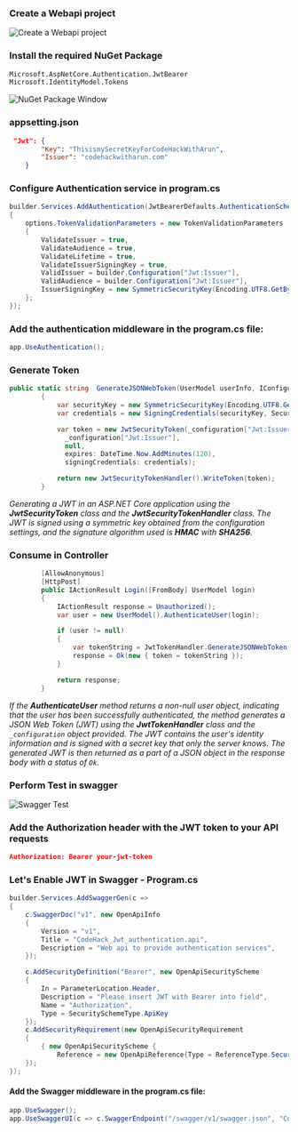 ### Create a Webapi project

![Create a Webapi project](https://www.dropbox.com/s/cqt9o2alrimsr1j/create_webapi.jpg?raw=1 "Create a Webapi project")

### Install the required NuGet Package

```bash
Microsoft.AspNetCore.Authentication.JwtBearer
Microsoft.IdentityModel.Tokens
```
![NuGet Package Window](https://www.dropbox.com/s/ekpmcqzusya1fj9/NuGet_Packages.jpg?raw=1 "NuGet Package Window")

### appsetting.json

```json
 "Jwt": {
        "Key": "ThisismySecretKeyForCodeHackWithArun",
        "Issuer": "codehackwitharun.com"
    }
```

### Configure Authentication service in program.cs
```csharp
builder.Services.AddAuthentication(JwtBearerDefaults.AuthenticationScheme).AddJwtBearer(options =>
{
    options.TokenValidationParameters = new TokenValidationParameters
    {
        ValidateIssuer = true,
        ValidateAudience = true,
        ValidateLifetime = true,
        ValidateIssuerSigningKey = true,
        ValidIssuer = builder.Configuration["Jwt:Issuer"],
        ValidAudience = builder.Configuration["Jwt:Issuer"],
        IssuerSigningKey = new SymmetricSecurityKey(Encoding.UTF8.GetBytes(builder.Configuration["Jwt:Key"]))
    };
});
```
### Add the authentication middleware in the program.cs file:

```csharp
app.UseAuthentication();
```

### Generate Token

```csharp
public static string  GenerateJSONWebToken(UserModel userInfo, IConfiguration _configuration)
        {
            var securityKey = new SymmetricSecurityKey(Encoding.UTF8.GetBytes(_configuration["Jwt:Key"]));
            var credentials = new SigningCredentials(securityKey, SecurityAlgorithms.HmacSha256);

            var token = new JwtSecurityToken(_configuration["Jwt:Issuer"],
              _configuration["Jwt:Issuer"],
              null,
              expires: DateTime.Now.AddMinutes(120),
              signingCredentials: credentials);

            return new JwtSecurityTokenHandler().WriteToken(token);
        }
```
_Generating a JWT in an ASP.NET Core application using the **JwtSecurityToken** class and the **JwtSecurityTokenHandler** class. The JWT is signed using a symmetric key obtained from the configuration settings, and the signature algorithm used is **HMAC** with **SHA256**._

### Consume in Controller

```csharp
        [AllowAnonymous]
        [HttpPost]
        public IActionResult Login([FromBody] UserModel login)
        {
            IActionResult response = Unauthorized();
            var user = new UserModel().AuthenticateUser(login);

            if (user != null)
            {
                var tokenString = JwtTokenHandler.GenerateJSONWebToken(user, _configuration);
                response = Ok(new { token = tokenString });
            }

            return response;
        }
```
_If the **AuthenticateUser** method returns a non-null user object, indicating that the user has been successfully authenticated, the method generates a JSON Web Token (JWT) using the **JwtTokenHandler** class and the `_configuration` object provided. The JWT contains the user's identity information and is signed with a secret key that only the server knows. The generated JWT is then returned as a part of a JSON object in the response body with a status of `Ok`._

### Perform Test in swagger

![Swagger Test](https://www.dropbox.com/s/ka1rbpf5cqaubdz/swagger-result.jpg?raw=1 "Swagger Test")

### Add the Authorization header with the JWT token to your API requests

```json
Authorization: Bearer your-jwt-token
```

### Let's Enable JWT in Swagger - Program.cs

```csharp
builder.Services.AddSwaggerGen(c =>
{
    c.SwaggerDoc("v1", new OpenApiInfo
    {
        Version = "v1",
        Title = "CodeHack_Jwt_authentication.api",
        Description = "Web api to provide authentication services",
    });

    c.AddSecurityDefinition("Bearer", new OpenApiSecurityScheme
    {
        In = ParameterLocation.Header,
        Description = "Please insert JWT with Bearer into field",
        Name = "Authorization",
        Type = SecuritySchemeType.ApiKey
    });
    c.AddSecurityRequirement(new OpenApiSecurityRequirement
    {
        { new OpenApiSecurityScheme {
            Reference = new OpenApiReference{Type = ReferenceType.SecurityScheme, Id = "Bearer"}}, Array.Empty<string>() }
    });
});
```

#### Add the Swagger middleware in the program.cs file:
```csharp
app.UseSwagger();
app.UseSwaggerUI(c => c.SwaggerEndpoint("/swagger/v1/swagger.json", "CodeHack_Jwt_authentication.api"));
```
